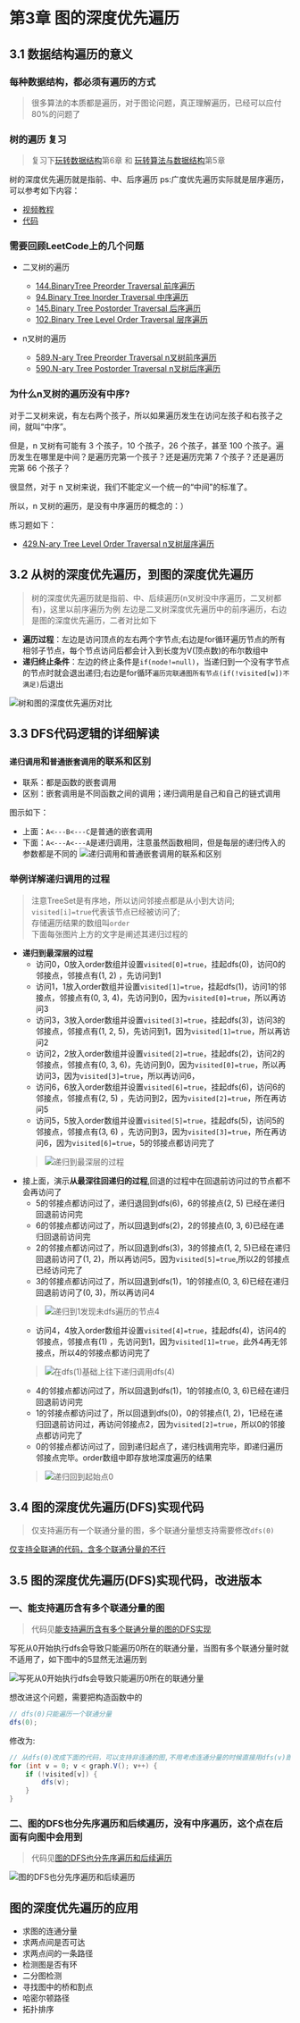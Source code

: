 # 第3章 图的深度优先遍历

## 3.1 数据结构遍历的意义

### 每种数据结构，都必须有遍历的方式
> 很多算法的本质都是遍历，对于图论问题，真正理解遍历，已经可以应付80%的问题了

### 树的遍历 复习

> 复习下[玩转数据结构](https://coding.imooc.com/learn/list/207.html)第6章 和 [玩转算法与数据结构](https://coding.imooc.com/learn/list/71.html)第5章

树的深度优先遍历就是指前、中、后序遍历 ps:广度优先遍历实际就是层序遍历，可以参考如下内容：
+ [视频教程](https://coding.imooc.com/lesson/71.html#mid=1509)
+ [代码](../Part1Basic/JAVA/src/main/java/Chapter5BinarySearchTree/Section5TraverseSection6LevelOrder/BST.java)

### 需要回顾LeetCode上的几个问题

+ 二叉树的遍历
  + [144.BinaryTree Preorder Traversal 前序遍历](https://leetcode-cn.com/problems/binary-tree-preorder-traversal/)
  + [94.Binary Tree Inorder Traversal 中序遍历](https://leetcode-cn.com/problems/binary-tree-inorder-traversal/)
  + [145.Binary Tree Postorder Traversal 后序遍历](https://leetcode-cn.com/problems/binary-tree-postorder-traversal/)
  + [102.Binary Tree Level Order Traversal 层序遍历](https://leetcode-cn.com/problems/binary-tree-level-order-traversal/)

+ n叉树的遍历
  + [589.N-ary Tree Preorder Traversal  n叉树前序遍历](https://leetcode-cn.com/problems/n-ary-tree-preorder-traversal/)
  + [590.N-ary Tree Postorder Traversal n叉树后序遍历](https://leetcode-cn.com/problems/n-ary-tree-postorder-traversal/)

### 为什么n叉树的遍历没有中序? 

对于二叉树来说，有左右两个孩子，所以如果遍历发生在访问左孩子和右孩子之间，就叫“中序”。  

但是，n 叉树有可能有 3 个孩子，10 个孩子，26 个孩子，甚至 100 个孩子。遍历发生在哪里是中间？是遍历完第一个孩子？还是遍历完第 7 个孩子？还是遍历完第 66 个孩子？  

很显然，对于 n 叉树来说，我们不能定义一个统一的“中间”的标准了。  

所以，n 叉树的遍历，是没有中序遍历的概念的：）

练习题如下：

+ [429.N-ary Tree Level Order Traversal n叉树层序遍历](https://leetcode-cn.com/problems/n-ary-tree-level-order-traversal/)

## 3.2 从树的深度优先遍历，到图的深度优先遍历

> 树的深度优先遍历就是指前、中、后续遍历(n叉树没中序遍历，二叉树都有)，这里以前序遍历为例
左边是二叉树深度优先遍历中的前序遍历，右边是图的深度优先遍历，二者对比如下

+ **遍历过程**：左边是访问顶点的左右两个字节点;右边是for循环遍历节点的所有相邻子节点，每个节点访问后都会计入到长度为V(顶点数)的布尔数组中
+ **递归终止条件**：左边的终止条件是`if(node!=null)`，当递归到一个没有字节点的节点时就会退出递归;右边是for循环`遍历完联通图所有节点(if(!visited[w])不满足)`后退出

![树和图的深度优先遍历对比](images/第3章_图的深度优先遍历/树和图的深度优先遍历对比.jpg)

## 3.3 DFS代码逻辑的详细解读

### `递归调用`和`普通嵌套调用`的联系和区别
+ 联系：都是函数的嵌套调用
+ 区别：嵌套调用是不同函数之间的调用；递归调用是自己和自己的链式调用

图示如下：
+ 上面：`A<---B<---C`是普通的嵌套调用
+ 下面：`A<---A<---A`是递归调用，注意虽然函数相同，但是每层的递归传入的参数都是不同的
![递归调用和普通嵌套调用的联系和区别](images/第3章_图的深度优先遍历/递归调用和普通嵌套调用的联系和区别.jpg)

### 举例详解递归调用的过程

> 注意TreeSet是有序地，所以访问邻接点都是从小到大访问;   
>`visited[i]=true`代表该节点已经被访问了;  
>存储遍历结果的数组叫`order`  
>下面每张图片上方的文字是阐述其递归过程的

+ **递归到最深层的过程**
  + 访问0，0放入order数组并设置`visited[0]=true`，挂起dfs(0)，访问0的邻接点，邻接点有(1, 2)   ，先访问到1
  + 访问1，1放入order数组并设置`visited[1]=true`，挂起dfs(1)，访问1的邻接点，邻接点有(0, 3, 4)，先访问到0，因为`visited[0]=true`，所以再访问3
  + 访问3，3放入order数组并设置`visited[3]=true`，挂起dfs(3)，访问3的邻接点，邻接点有(1, 2, 5)，先访问到1，因为`visited[1]=true`，所以再访问2
  + 访问2，2放入order数组并设置`visited[2]=true`，挂起dfs(2)，访问2的邻接点，邻接点有(0, 3, 6)，先访问到0，因为`visited[0]=true`，所以再访问3，因为`visited[3]=true`，所以再访问6，
  + 访问6，6放入order数组并设置`visited[6]=true`，挂起dfs(6)，访问6的邻接点，邻接点有(2, 5)   ，先访问到2，因为`visited[2]=true`，所在再访问5
  + 访问5，5放入order数组并设置`visited[5]=true`，挂起dfs(5)，访问5的邻接点，邻接点有(3, 6)   ，先访问到3，因为`visited[3]=true`，所在再访问6，因为`visited[6]=true`，5的邻接点都访问完了
  > ![递归到最深层的过程](images/第3章_图的深度优先遍历/递归到最深层的过程.jpg)
+ 接上面，演示**从最深往回递归的过程**,回退的过程中在回退前访问过的节点都不会再访问了
  + 5的邻接点都访问过了，递归退回到dfs(6)，6的邻接点(2, 5)   已经在递归回退前访问完
  + 6的邻接点都访问过了，所以回退到dfs(2)，2的邻接点(0, 3, 6)已经在递归回退前访问完
  + 2的邻接点都访问过了，所以回退到dfs(3)，3的邻接点(1, 2, 5)已经在递归回退前访问了(1, 2)，所以再访问5，因为`visited[5]=true`,所以2的邻接点已经访问完了
  + 3的邻接点都访问过了，所以回退到dfs(1)，1的邻接点(0, 3, 6)已经在递归回退前访问了(0, 3)，所以再访问4
  > ![递归到1发现未dfs遍历的节点4](images/第3章_图的深度优先遍历/递归到1发现未dfs遍历的节点4.jpg)
  + 访问4，4放入order数组并设置`visited[4]=true`，挂起dfs(4)，访问4的邻接点，邻接点有(1)      ，先访问到1，因为`visited[1]=true`，此外4再无邻接点，所以4的邻接点都访问完了
  > ![在dfs(1)基础上往下递归调用dfs(4)](images/第3章_图的深度优先遍历/在dfs_1_基础上往下递归调用dfs_4_.jpg)
  + 4的邻接点都访问过了，所以回退到dfs(1)，1的邻接点(0, 3, 6)已经在递归回退前访问完
  + 1的邻接点都访问过了，所以回退到dfs(0)，0的邻接点(1, 2)，1已经在递归回退前访问过，再访问邻接点2，因为`visited[2]=true`，所以0的邻接点都访问完了
  + 0的邻接点都访问过了，回到递归起点了，递归栈调用完毕，即递归遍历邻接点完毕。order数组中即存放地深度遍历的结果   
  > ![递归回到起始点0](images/第3章_图的深度优先遍历/递归回到起始点0.jpg)

## 3.4 图的深度优先遍历(DFS)实现代码
> 仅支持遍历有一个联通分量的图，多个联通分量想支持需要修改`dfs(0)`

[仅支持全联通的代码，含多个联通分量的不行](src/main/java/Chapter03DepthFirstTraversal/GraphDFSNoCC.java)

## 3.5 图的深度优先遍历(DFS)实现代码，改进版本

### 一、能支持遍历含有多个联通分量的图

> 代码见[能支持遍历含有多个联通分量的图的DFS实现](src/main/java/Chapter03DepthFirstTraversal/GraphDFS.java)

写死从0开始执行dfs会导致只能遍历0所在的联通分量，当图有多个联通分量时就不适用了，如下图中的5显然无法遍历到

![写死从0开始执行dfs会导致只能遍历0所在的联通分量](https://img.mukewang.com/szimg/5def958f00018f7619201080.jpg)

想改进这个问题，需要把构造函数中的
```java
// dfs(0)只能遍历一个联通分量
dfs(0);
```
修改为:
```java
// 从dfs(0)改成下面的代码，可以支持非连通的图,不用考虑连通分量的时候直接用dfs(v)即可
for (int v = 0; v < graph.V(); v++) {
    if (!visited[v]) {
        dfs(v);
    }
}
```

### 二、图的DFS也分先序遍历和后续遍历，没有中序遍历，这个点在后面有向图中会用到
> 代码见[图的DFS也分先序遍历和后续遍历](src/main/java/Chapter03DepthFirstTraversal/GraphDFSPostOrder.java)

![图的DFS也分先序遍历和后续遍历](https://img.mukewang.com/szimg/5def97d30001e14119201080.jpg)

## 图的深度优先遍历的应用
   
+ 求图的连通分量
+ 求两点间是否可达
+ 求两点间的一条路径
+ 检测图是否有环
+ 二分图检测
+ 寻找图中的桥和割点
+ 哈密尔顿路径
+ 拓扑排序
